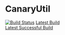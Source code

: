 CanaryUtil
==========

[![Build Status](https://ci.larry1123.net/job/CanaryUtil/badge/icon)](https://ci.larry1123.net/job/CanaryUtil/)
[Latest Build](https://ci.larry1123.net/job/CanaryUtil/lastBuild/)  
[Latest Successful Build](https://ci.larry1123.net/job/CanaryUtil/lastSuccessfulBuild/)
